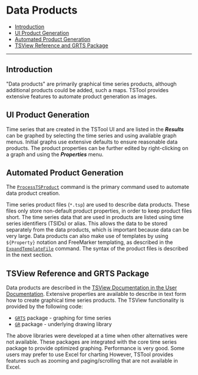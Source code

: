 # Data Products #

*   [Introduction](#introduction)
*   [UI Product Generation](#ui-product-generation)
*   [Automated Product Generation](#automated-product-generation)
*   [TSView Reference and GRTS Package](#tsview-reference-and-grts-package)

-----------------

## Introduction ##

"Data products" are primarily graphical time series products, although additional products could be added, such a maps.
TSTool provides extensive features to automate product generation as images.

## UI Product Generation ##

Time series that are created in the TSTool UI and are listed in the ***Results*** can be graphed by selecting the time series
and using available graph menus.
Initial graphs use extensive defaults to ensure reasonable data products.
The product properties can be further edited by right-clicking on a graph and using the ***Properties*** menu.

## Automated Product Generation ##

The [`ProcessTSProduct`](https://opencdss.state.co.us/tstool/latest/doc-user/command-ref/ProcessTSProduct/ProcessTSProduct/) command
is the primary command used to automate data product creation.

Time series product files (`*.tsp`) are used to describe data products.
These files only store non-default product properties, in order to keep product files short.
The time series data that are used in products are listed using time series identifiers (TSIDs) or alias.
This allows the data to be stored separately from the data products,
which is important because data can be very large.
Data products can also make use of templates by using `${Property}` notation and
FreeMarker templating, as described in the
[`ExpandTemplateFile`](https://opencdss.state.co.us/tstool/latest/doc-user/command-ref/ExpandTemplateFile/ExpandTemplateFile/) command.
The syntax of the product files is described in the next section.

## TSView Reference and GRTS Package ##

Data products are described in the
[TSView Documentation in the User Documentation](https://opencdss.state.co.us/tstool/latest/doc-user/appendix-tsview/tsview/).
Extensive properties are available to describe in text form how to create graphical time series products.
The TSView functionality is provided by the following code:

*   [`GRTS`](https://github.com/OpenCDSS/cdss-lib-common-java/tree/master/src/RTi/GRTS) package - graphing for time series
*   [`GR`](https://github.com/OpenCDSS/cdss-lib-common-java/tree/master/src/RTi/GR) package - underlying drawing library

The above libraries were developed at a time when other alternatives were not available.
These packages are integrated with the core time series package to provide optimized graphing.
Performance is very good.
Some users may prefer to use Excel for charting
However, TSTool provides features such as zooming and paging/scrolling that are not available in Excel.
